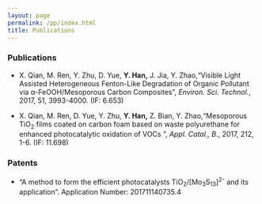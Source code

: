 ```yaml
---
layout: page
permalink: /pp/index.html
title: Publications
---
```


### Publications

- X. Qian, M. Ren, Y. Zhu, D. Yue, <b>Y. Han,</b> J. Jia, Y. Zhao,“Visible Light Assisted Heterogeneous Fenton-Like Degradation of Organic Pollutant via α-FeOOH/Mesoporous Carbon Composites”, <em>Environ. Sci. Technol.</em>, 2017, 51, 3993-4000. (IF: 6.653)

- X. Qian, M. Ren, D. Yue, Y. Zhu, <b>Y. Han,</b> Z. Bian, Y. Zhao,“Mesoporous TiO<sub>2</sub> films coated on carbon foam based on waste polyurethane for enhanced photocatalytic oxidation of VOCs ”, <em>Appl. Catal., B.</em>, 2017, 212, 1-6. (IF: 11.698)

### Patents

- “A method to form the efficient photocatalysts TiO<sub>2</sub>/[Mo<sub>3</sub>S<sub>13</sub>]<sup>2-</sup> and its application”. Application Number:  201711140735.4
